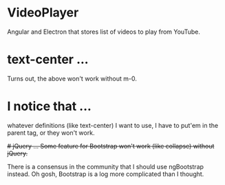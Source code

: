 # VideoPlayer
Angular and Electron that stores list of videos to play from YouTube.

# text-center ...
Turns out, the above won't work without m-0.

# I notice that ...
whatever definitions (like text-center) I want to use, I have to put'em in the
parent tag, or they won't work.

<del>
# jQuery ...
Some feature for Bootstrap won't work (like collapse) without jQuery.
</del>

There is a consensus in the community that I should use ngBootstrap instead.
Oh gosh, Bootstrap is a log more complicated than I thought.